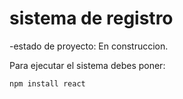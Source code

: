<h1>sistema de registro</h1>
-estado de proyecto: En construccion.

Para ejecutar el sistema debes poner:

``` npm install react ```
